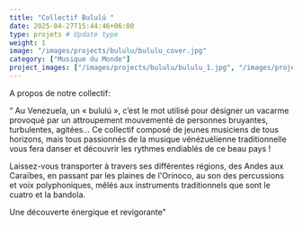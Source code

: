 ```yaml
---
title: "Collectif Bululú "
date: 2025-04-27T15:44:46+06:00
type: projets # Update type
weight: 1
image: "/images/projects/bululu/bululu_cover.jpg"
category: ["Musique du Monde"]
project_images: ["/images/projects/bululu/bululu_1.jpg", "/images/projects/bululu/bululu_2.JPG"]
---
```


A propos de notre collectif:

“ Au Venezuela, un « bululú », c’est le mot utilisé pour désigner un vacarme provoqué par un attroupement mouvementé de personnes bruyantes, turbulentes, agitées...  Ce collectif composé de jeunes musiciens de tous horizons, mais tous passionnés de la musique vénézuélienne traditionnelle vous fera danser et découvrir les rythmes endiablés de ce beau pays !

Laissez-vous transporter à travers ses différentes régions, des Andes aux Caraïbes, en passant par les plaines de l'Orinoco, au son des percussions et voix polyphoniques, mêlés aux instruments traditionnels  que sont le cuatro et la bandola. 

Une découverte énergique et revigorante"